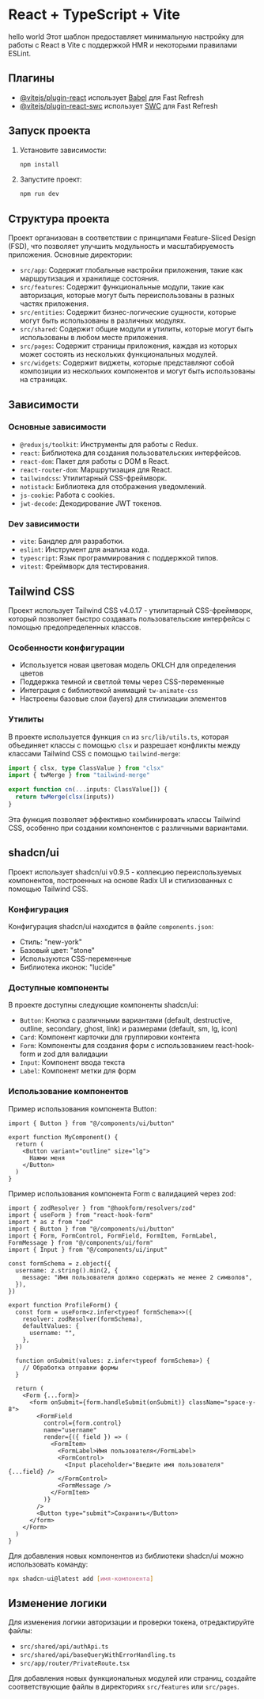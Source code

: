 # React + TypeScript + Vite


hello world
Этот шаблон предоставляет минимальную настройку для работы с React в Vite с поддержкой HMR и некоторыми правилами ESLint.

## Плагины

- [@vitejs/plugin-react](https://github.com/vitejs/vite-plugin-react/blob/main/packages/plugin-react/README.md) использует [Babel](https://babeljs.io/) для Fast Refresh
- [@vitejs/plugin-react-swc](https://github.com/vitejs/vite-plugin-react-swc) использует [SWC](https://swc.rs/) для Fast Refresh

## Запуск проекта

1. Установите зависимости:
   ```bash
   npm install
   ```

2. Запустите проект:
   ```bash
   npm run dev
   ```

## Структура проекта

Проект организован в соответствии с принципами Feature-Sliced Design (FSD), что позволяет улучшить модульность и масштабируемость приложения. Основные директории:

- `src/app`: Содержит глобальные настройки приложения, такие как маршрутизация и хранилище состояния.
- `src/features`: Содержит функциональные модули, такие как авторизация, которые могут быть переиспользованы в разных частях приложения.
- `src/entities`: Содержит бизнес-логические сущности, которые могут быть использованы в различных модулях.
- `src/shared`: Содержит общие модули и утилиты, которые могут быть использованы в любом месте приложения.
- `src/pages`: Содержит страницы приложения, каждая из которых может состоять из нескольких функциональных модулей.
- `src/widgets`: Содержит виджеты, которые представляют собой композиции из нескольких компонентов и могут быть использованы на страницах.

## Зависимости

### Основные зависимости

- `@reduxjs/toolkit`: Инструменты для работы с Redux.
- `react`: Библиотека для создания пользовательских интерфейсов.
- `react-dom`: Пакет для работы с DOM в React.
- `react-router-dom`: Маршрутизация для React.
- `tailwindcss`: Утилитарный CSS-фреймворк.
- `notistack`: Библиотека для отображения уведомлений.
- `js-cookie`: Работа с cookies.
- `jwt-decode`: Декодирование JWT токенов.

### Dev зависимости

- `vite`: Бандлер для разработки.
- `eslint`: Инструмент для анализа кода.
- `typescript`: Язык программирования с поддержкой типов.
- `vitest`: Фреймворк для тестирования.

## Tailwind CSS

Проект использует Tailwind CSS v4.0.17 - утилитарный CSS-фреймворк, который позволяет быстро создавать пользовательские интерфейсы с помощью предопределенных классов.

### Особенности конфигурации

- Используется новая цветовая модель OKLCH для определения цветов
- Поддержка темной и светлой темы через CSS-переменные
- Интеграция с библиотекой анимаций `tw-animate-css`
- Настроены базовые слои (layers) для стилизации элементов

### Утилиты

В проекте используется функция `cn` из `src/lib/utils.ts`, которая объединяет классы с помощью `clsx` и разрешает конфликты между классами Tailwind CSS с помощью `tailwind-merge`:

```typescript
import { clsx, type ClassValue } from "clsx"
import { twMerge } from "tailwind-merge"

export function cn(...inputs: ClassValue[]) {
  return twMerge(clsx(inputs))
}
```

Эта функция позволяет эффективно комбинировать классы Tailwind CSS, особенно при создании компонентов с различными вариантами.

## shadcn/ui

Проект использует shadcn/ui v0.9.5 - коллекцию переиспользуемых компонентов, построенных на основе Radix UI и стилизованных с помощью Tailwind CSS.

### Конфигурация

Конфигурация shadcn/ui находится в файле `components.json`:

- Стиль: "new-york"
- Базовый цвет: "stone"
- Используются CSS-переменные
- Библиотека иконок: "lucide"

### Доступные компоненты

В проекте доступны следующие компоненты shadcn/ui:

- `Button`: Кнопка с различными вариантами (default, destructive, outline, secondary, ghost, link) и размерами (default, sm, lg, icon)
- `Card`: Компонент карточки для группировки контента
- `Form`: Компоненты для создания форм с использованием react-hook-form и zod для валидации
- `Input`: Компонент ввода текста
- `Label`: Компонент метки для форм

### Использование компонентов

Пример использования компонента Button:

```tsx
import { Button } from "@/components/ui/button"

export function MyComponent() {
  return (
    <Button variant="outline" size="lg">
      Нажми меня
    </Button>
  )
}
```

Пример использования компонента Form с валидацией через zod:

```tsx
import { zodResolver } from "@hookform/resolvers/zod"
import { useForm } from "react-hook-form"
import * as z from "zod"
import { Button } from "@/components/ui/button"
import { Form, FormControl, FormField, FormItem, FormLabel, FormMessage } from "@/components/ui/form"
import { Input } from "@/components/ui/input"

const formSchema = z.object({
  username: z.string().min(2, {
    message: "Имя пользователя должно содержать не менее 2 символов",
  }),
})

export function ProfileForm() {
  const form = useForm<z.infer<typeof formSchema>>({
    resolver: zodResolver(formSchema),
    defaultValues: {
      username: "",
    },
  })

  function onSubmit(values: z.infer<typeof formSchema>) {
    // Обработка отправки формы
  }

  return (
    <Form {...form}>
      <form onSubmit={form.handleSubmit(onSubmit)} className="space-y-8">
        <FormField
          control={form.control}
          name="username"
          render={({ field }) => (
            <FormItem>
              <FormLabel>Имя пользователя</FormLabel>
              <FormControl>
                <Input placeholder="Введите имя пользователя" {...field} />
              </FormControl>
              <FormMessage />
            </FormItem>
          )}
        />
        <Button type="submit">Сохранить</Button>
      </form>
    </Form>
  )
}
```

Для добавления новых компонентов из библиотеки shadcn/ui можно использовать команду:

```bash
npx shadcn-ui@latest add [имя-компонента]
```

## Изменение логики

Для изменения логики авторизации и проверки токена, отредактируйте файлы:

- `src/shared/api/authApi.ts`
- `src/shared/api/baseQueryWithErrorHandling.ts`
- `src/app/router/PrivateRoute.tsx`

Для добавления новых функциональных модулей или страниц, создайте соответствующие файлы в директориях `src/features` или `src/pages`.
